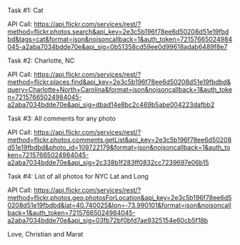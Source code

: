 Task #1: Cat

API Call: https://api.flickr.com/services/rest/?method=flickr.photos.search&api_key=2e3c5b196f78ee6d50208d51e19fbdbd&tags=cat&format=json&nojsoncallback=1&auth_token=72157665024984045-a2aba7034bdde70e&api_sig=0b51358cd59ee0d99618adab6489f8e7

Task #2: Charlotte, NC

API Call: https://api.flickr.com/services/rest/?method=flickr.places.find&api_key=2e3c5b196f78ee6d50208d51e19fbdbd&query=Charlotte+North+Carolina&format=json&nojsoncallback=1&auth_token=72157665024984045-a2aba7034bdde70e&api_sig=dbad14e8bc2c469b5abe004223dafbb2

Task #3: All comments for any photo

API Call: https://api.flickr.com/services/rest/?method=flickr.photos.comments.getList&api_key=2e3c5b196f78ee6d50208d51e19fbdbd&photo_id=109722179&format=json&nojsoncallback=1&auth_token=72157665024984045-a2aba7034bdde70e&api_sig=2c338b1f283ff0832cc7239697e06b15

Task #4: List of all photos for NYC Lat and Long

API Call: https://api.flickr.com/services/rest/?method=flickr.photos.geo.photosForLocation&api_key=2e3c5b196f78ee6d50208d51e19fbdbd&lat=40.740025&lon=-73.990101&format=json&nojsoncallback=1&auth_token=72157665024984045-a2aba7034bdde70e&api_sig=03fb72bf0bfd7ae9325154e60cb5f18b

Love,
Christian and Marat

